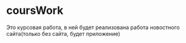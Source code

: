 # coursWork
Это курсовая работа, в ней будет реализована работа новостного сайта(только без сайта, будет приложение)
